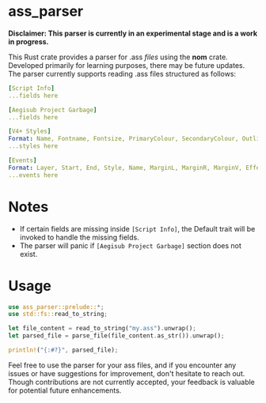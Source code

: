 # ass_parser
__Disclaimer: This parser is currently in an experimental stage and is a work in progress.__

This Rust crate provides a parser for .ass *files* using the __nom__ crate. Developed primarily for learning purposes, there may be future updates. The parser currently supports reading .ass files structured as follows:

```yaml
[Script Info]
...fields here

[Aegisub Project Garbage]
...fields here

[V4+ Styles]
Format: Name, Fontname, Fontsize, PrimaryColour, SecondaryColour, OutlineColour, BackColour, Bold, Italic, Underline, StrikeOut, ScaleX, ScaleY, Spacing, Angle, BorderStyle, Outline, Shadow, Alignment, MarginL, MarginR, MarginV, Encoding
...styles here

[Events]
Format: Layer, Start, End, Style, Name, MarginL, MarginR, MarginV, Effect, Text
...events here
```
# Notes
* If certain fields are missing inside `[Script Info]`, the Default trait will be invoked to handle the missing fields. 
* The parser will panic if `[Aegisub Project Garbage]` section does not exist.

# Usage
```rust
use ass_parser::prelude::*;
use std::fs::read_to_string;

let file_content = read_to_string("my.ass").unwrap();
let parsed_file = parse_file(file_content.as_str()).unwrap();

println!("{:#?}", parsed_file);
``````
Feel free to use the parser for your ass files, and if you encounter any issues or have suggestions for improvement, don't hesitate to reach out. Though contributions are not currently accepted, your feedback is valuable for potential future enhancements.